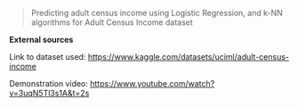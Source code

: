 > Predicting adult census income using Logistic Regression, and k-NN
> algorithms for Adult Census Income dataset  

**External sources**

Link to dataset used: https://www.kaggle.com/datasets/uciml/adult-census-income

Demonstration video: https://www.youtube.com/watch?v=3uqN5Tl3s1A&t=2s
